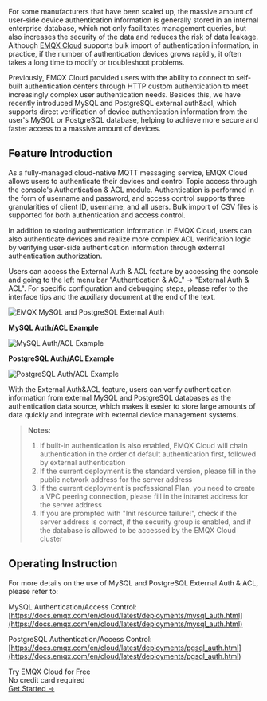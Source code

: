 For some manufacturers that have been scaled up, the massive amount of user-side device authentication information is generally stored in an internal enterprise database, which not only facilitates management queries, but also increases the security of the data and reduces the risk of data leakage. Although [EMQX Cloud](https://www.emqx.com/en/cloud) supports bulk import of authentication information, in practice, if the number of authentication devices grows rapidly, it often takes a long time to modify or troubleshoot problems.

Previously, EMQX Cloud provided users with the ability to connect to self-built authentication centers through HTTP custom authentication to meet increasingly complex user authentication needs. Besides this, we have recently introduced MySQL and PostgreSQL external auth&acl, which supports direct verification of device authentication information from the user's MySQL or PostgreSQL database, helping to achieve more secure and faster access to a massive amount of devices.

## Feature Introduction

As a fully-managed cloud-native MQTT messaging service, EMQX Cloud allows users to authenticate their devices and control Topic access through the console's Authentication & ACL module. Authentication is performed in the form of username and password, and access control supports three granularities of client ID, username, and all users. Bulk import of CSV files is supported for both authentication and access control.

In addition to storing authentication information in EMQX Cloud, users can also authenticate devices and realize more complex ACL verification logic by verifying user-side authentication information through external authentication authorization.

Users can access the External Auth & ACL feature by accessing the console and going to the left menu bar "Authentication & ACL" -> "External Auth & ACL". For specific configuration and debugging steps, please refer to the interface tips and the auxiliary document at the end of the text.

![EMQX MySQL and PostgreSQL External Auth](https://assets.emqx.com/images/4a8f6181345205dba79aa8eafb76c2e0.png)
 

**MySQL Auth/ACL Example**

![MySQL Auth/ACL Example](https://assets.emqx.com/images/826fb4ad56f45a978cf518872dc5d4f8.png) 


**PostgreSQL Auth/ACL Example**

![PostgreSQL Auth/ACL Example](https://assets.emqx.com/images/1a3c90b57253bf6c2dfd575d884de999.png)


With the External Auth&ACL feature, users can verify authentication information from external MySQL and PostgreSQL databases as the authentication data source, which makes it easier to store large amounts of data quickly and integrate with external device management systems.


>**Notes:**
>
>1. If built-in authentication is also enabled, EMQX Cloud will chain authentication in the order of default authentication first, followed by external authentication
>2. If the current deployment is the standard version, please fill in the public network address for the server address
>3. If the current deployment is professional Plan, you need to create a VPC peering connection, please fill in the intranet address for the server address
>4. If you are prompted with "Init resource failure!", check if the server address is correct, if the security group is enabled, and if the database is allowed to be accessed by the EMQX Cloud cluster



## Operating Instruction

For more details on the use of MySQL and PostgreSQL External Auth & ACL, please refer to:

MySQL Authentication/Access Control: [https://docs.emqx.com/en/cloud/latest/deployments/mysql_auth.html](https://docs.emqx.com/en/cloud/latest/deployments/mysql_auth.html) 

PostgreSQL Authentication/Access Control: [https://docs.emqx.com/en/cloud/latest/deployments/pgsql_auth.html](https://docs.emqx.com/en/cloud/latest/deployments/pgsql_auth.html) 


<section class="promotion">
    <div>
        Try EMQX Cloud for Free
        <div class="is-size-14 is-text-normal has-text-weight-normal">No credit card required</div>
    </div>
    <a href="https://www.emqx.com/en/signup?continue=https://cloud-intl.emqx.com/console/deployments/0?oper=new" class="button is-gradient px-5">Get Started →</a>
</section>
